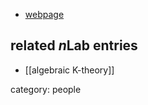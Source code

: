 
* [webpage](http://www.math.nagoya-u.ac.jp/~m09019h/)

## related $n$Lab entries

* [[algebraic K-theory]]

category: people
